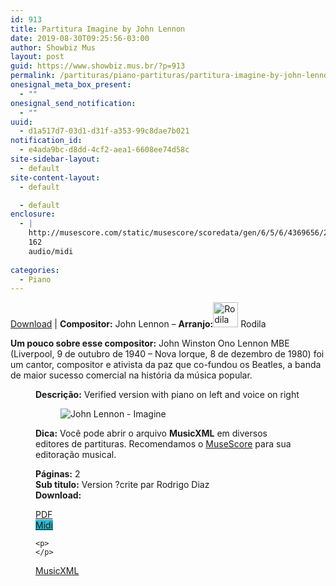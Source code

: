 ```yaml
---
id: 913
title: Partitura Imagine by John Lennon
date: 2019-08-30T09:25:56-03:00
author: Showbiz Mus
layout: post
guid: https://www.showbiz.mus.br/?p=913
permalink: /partituras/piano-partituras/partitura-imagine-by-john-lennon/
onesignal_meta_box_present:
  - ""
onesignal_send_notification:
  - ""
uuid:
  - d1a517d7-03d1-d31f-a353-99c8dae7b021
notification_id:
  - e4ada9bc-d8dd-4cf2-aea1-6608ee74d58c
site-sidebar-layout:
  - default
site-content-layout:
  - default

  - default
enclosure:
  - |
    http://musescore.com/static/musescore/scoredata/gen/6/5/6/4369656/29cbe1c4d3f89f6043354cfde36aee24e6a17f95/score.mid
    162
    audio/midi
    
categories:
  - Piano
---
```

[Download](#download "link para download de partitura") | **Compositor:** John Lennon &#8211; **Arranjo:**<img alt="Rodila" class="wp-image-40" width="40" hight="40" sizes="40" src="https://musescore.com/static/musescore/userdata/avatar/default.jpg@300x300?cache=0" /> Rodila

**Um pouco sobre esse compositor:** John Winston Ono Lennon MBE (Liverpool, 9 de outubro de 1940 – Nova Iorque, 8 de dezembro de 1980) foi um cantor, compositor e ativista da paz que co-fundou os Beatles, a banda de maior sucesso comercial na história da música popular. <figure class='wp-block-image'> 

**Descrição:** Verified version with piano on left and voice on right 

<figure class="wp-block-image"><img alt="John Lennon - Imagine" src="http://musescore.com/static/musescore/scoredata/gen/6/5/6/4369656/29cbe1c4d3f89f6043354cfde36aee24e6a17f95/score_0.png" class="wp-image-500" /> </figure>

**Dica:** Você pode abrir o arquivo **MusicXML** em diversos editores de partituras. Recomendamos o  <a  href="https://www.showbiz.mus.br/musica/o-melhor-editor-de-partitura" title="Editor de Partitura" rel="noopener noreferrer">MuseScore</a> para sua editoração musical. 

  
**Páginas:** 2  
**Sub titulo:** Version ?crite par Rodrigo Diaz  
<strong id="download">Download:</strong>

<div class="wp-block-columns has-2-columns alignwide has-4-columns">
  <div class="wp-block-column">
    <div class='wp-block-button aligncenter'>
      <a  target='_blank' href='https://musescore.com/static/musescore/scoredata/gen/6/5/6/4369656/29cbe1c4d3f89f6043354cfde36aee24e6a17f95/score_full.pdf' class='wp-block-button__link
         has-background has-vivid-red-background-color' rel="noopener noreferrer">PDF</a>
    </div>
  </div>
  
  <div class="wp-block-column">
    <div class='wp-block-button aligncenter'>
      <a  target='_blank' href='http://musescore.com/static/musescore/scoredata/gen/6/5/6/4369656/29cbe1c4d3f89f6043354cfde36aee24e6a17f95/score.mid' class='wp-block-button__link has-background' style='background-color:#2eb9d1' rel="noopener noreferrer">Midi</a>
    </div>
    
    <p>
    </p>
  </div>
  
  <div class="wp-block-column">
    <div class='wp-block-button aligncenter'>
      <a  target='_blank' href='http://musescore.com/static/musescore/scoredata/gen/6/5/6/4369656/29cbe1c4d3f89f6043354cfde36aee24e6a17f95/score.mxl' class='wp-block-button__link has-background has-very-dark-gray-background-color' rel="noopener noreferrer">MusicXML</a>
    </div>
  </div>
  
  <div class="wp-block-column">
  </div>
</div>